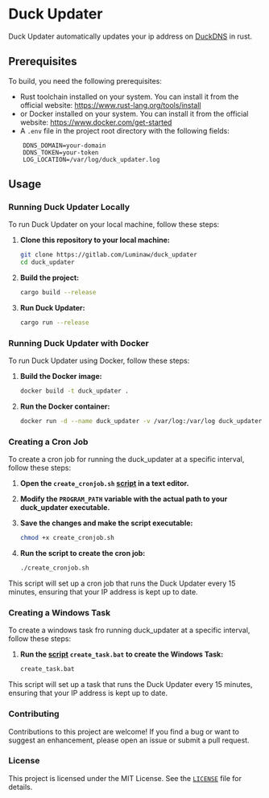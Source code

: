 # Duck Updater

Duck Updater automatically updates your ip address on [DuckDNS](https://duckdns.org/) in rust.

## Prerequisites

To build, you need the following prerequisites:

- Rust toolchain installed on your system. You can install it from the official website: https://www.rust-lang.org/tools/install
- or Docker installed on your system. You can install it from the official website: https://www.docker.com/get-started
- A `.env` file in the project root directory with the following fields:
```env
    DDNS_DOMAIN=your-domain
    DDNS_TOKEN=your-token
    LOG_LOCATION=/var/log/duck_updater.log
```
## Usage

### Running Duck Updater Locally

To run Duck Updater on your local machine, follow these steps:

1. **Clone this repository to your local machine:**
    ```bash
    git clone https://gitlab.com/Luminaw/duck_updater
    cd duck_updater
    ```

2. **Build the project:**
    ```bash
    cargo build --release
    ```

3. **Run Duck Updater:**
    ```bash
    cargo run --release
    ```
    
### Running Duck Updater with Docker

To run Duck Updater using Docker, follow these steps:

1. **Build the Docker image:**
    ```bash
    docker build -t duck_updater .
    ```

2. **Run the Docker container:**
    ```bash
    docker run -d --name duck_updater -v /var/log:/var/log duck_updater
    ```

### Creating a Cron Job

To create a cron job for running the duck_updater at a specific interval, follow these steps:

1. **Open the `create_cronjob.sh` [script](scripts/create_cronjob.sh) in a text editor.**

2. **Modify the `PROGRAM_PATH` variable with the actual path to your duck_updater executable.**

3. **Save the changes and make the script executable:**
    ```bash
    chmod +x create_cronjob.sh
    ```

4. **Run the script to create the cron job:**
    ```bash
    ./create_cronjob.sh
    ```

This script will set up a cron job that runs the Duck Updater every 15 minutes, ensuring that your IP address is kept up to date.

### Creating a Windows Task

To create a windows task fro running duck_updater at a specific interval, follow these steps:

1. **Run the [script](scripts/create_task.bat) `create_task.bat` to create the Windows Task:**
    ```cmd
    create_task.bat
    ```

This script will set up a task that runs the Duck Updater every 15 minutes, ensuring that your IP address is kept up to date.


### Contributing

Contributions to this project are welcome! If you find a bug or want to suggest an enhancement, please open an issue or submit a pull request.

### License

This project is licensed under the MIT License. See the [`LICENSE`](LICENSE) file for details.